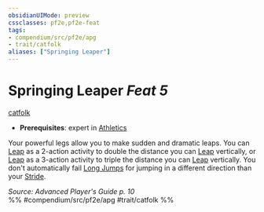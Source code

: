 ```yaml
---
obsidianUIMode: preview
cssclasses: pf2e,pf2e-feat
tags:
- compendium/src/pf2e/apg
- trait/catfolk
aliases: ["Springing Leaper"]
---
```

# Springing Leaper  *Feat 5*  
[catfolk](rules/traits/catfolk-b1.md "Catfolk Ancestry & Heritage Trait")  

- **Prerequisites**: expert in [Athletics](compendium/skills.md#Athletics)

Your powerful legs allow you to make sudden and dramatic leaps. You can [Leap](rules/actions/leap.md) as a 2-action activity to double the distance you can [Leap](rules/actions/leap.md) vertically, or [Leap](rules/actions/leap.md) as a 3-action activity to triple the distance you can [Leap](rules/actions/leap.md) vertically. You don't automatically fail [Long Jumps](rules/actions/long-jump.md) for jumping in a different direction than your [Stride](rules/actions/stride.md).

*Source: Advanced Player's Guide p. 10*  
%% #compendium/src/pf2e/apg #trait/catfolk %%